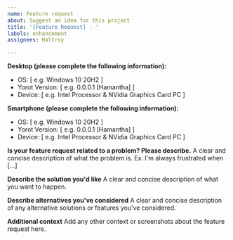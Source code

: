 ```yaml
---
name: Feature request
about: Suggest an idea for this project
title: '[Feature Request] - '
labels: enhancement
assignees: Haltroy

---
```


**Desktop (please complete the following information):**
 - OS: [ e.g. Windows 10 20H2 ]
 - Yorot Version: [ e.g. 0.0.0.1 [Hamantha] ]
 - Device: [ e.g. Intel Processor & NVidia Graphics Card PC ]

**Smartphone (please complete the following information):**
 - OS: [ e.g. Windows 10 20H2 ]
 - Yorot Version: [ e.g. 0.0.0.1 [Hamantha] ]
 - Device: [ e.g. Intel Processor & NVidia Graphics Card PC ]

**Is your feature request related to a problem? Please describe.**
A clear and concise description of what the problem is. Ex. I'm always frustrated when [...]

**Describe the solution you'd like**
A clear and concise description of what you want to happen.

**Describe alternatives you've considered**
A clear and concise description of any alternative solutions or features you've considered.

**Additional context**
Add any other context or screenshots about the feature request here.
